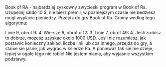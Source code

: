 Book of RA - najbardziej zyskowny zwycieski program w Book of Ra.
Uzupelnij saldo 10 $, nie bierz premii, w pozniejszym czasie nie bedziesz mogl wyplacic pieniedzy. Przejdz do gry Book of Ra. Gramy wedlug tego algorytmu:

Linie 9, obrot 9: 4. Wiersze 6, obrot o 12: 3. Linie 7, obrot 49: 4. Jesli zrobisz to dobrze, mozesz uzyskac okolo 1000 USD. Jesli nie rozumiesz, jak postawic konieczny zaklad, liczbe linii lub cos innego, przejdz do gry, a stanie sie jasne, jak wygrac w ksiedze Ra. A poniewaz tak sie nie dzieje, lepiej w ogole tego nie robic! Nie jestem niania, aby wyjasnic wszystkim podstawy.
